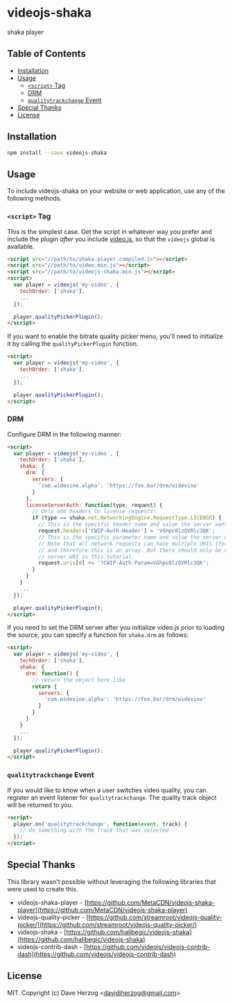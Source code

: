 # videojs-shaka

shaka player

## Table of Contents

<!-- START doctoc generated TOC please keep comment here to allow auto update -->
<!-- DON'T EDIT THIS SECTION, INSTEAD RE-RUN doctoc TO UPDATE -->


- [Installation](#installation)
- [Usage](#usage)
  - [`<script>` Tag](#script-tag)
  - [DRM](#drm)
  - [`qualitytrackchange` Event](#qualitytrackchange-event)
- [Special Thanks](#special-thanks)
- [License](#license)

<!-- END doctoc generated TOC please keep comment here to allow auto update -->
## Installation

```sh
npm install --save videojs-shaka
```

## Usage

To include videojs-shaka on your website or web application, use any of the following methods.

### `<script>` Tag

This is the simplest case. Get the script in whatever way you prefer and include the plugin _after_ you include [video.js][videojs], so that the `videojs` global is available.

```html
<script src="//path/to/shaka-player.compiled.js"></script>
<script src="//path/to/video.min.js"></script>
<script src="//path/to/videojs-shaka.min.js"></script>
<script>
  var player = videojs('my-video', {
    techOrder: ['shaka'],
    ...
  });

  player.qualityPickerPlugin();
</script>
```

If you want to enable the bitrate quality picker menu, you'll need to initialize it by calling the `qualityPickerPlugin` function.

```html
<script>
  var player = videojs('my-video', {
    techOrder: ['shaka'],
    ...
  });

  player.qualityPickerPlugin();
</script>
```

### DRM

Configure DRM in the following manner:

```html
<script>
  var player = videojs('my-video', {
    techOrder: ['shaka'],
    shaka: {
      drm: {
        servers: {
          'com.widevine.alpha': 'https://foo.bar/drm/widevine'
        }
      },
      licenseServerAuth: function(type, request) {
        // Only add headers to license requests:
        if (type == shaka.net.NetworkingEngine.RequestType.LICENSE) {
          // This is the specific header name and value the server wants:
          request.headers['CWIP-Auth-Header'] = 'VGhpc0lzQVRlc3QK';
          // This is the specific parameter name and value the server wants:
          // Note that all network requests can have multiple URIs (for fallback),
          // and therefore this is an array. But there should only be one license
          // server URI in this tutorial.
          request.uris[0] += '?CWIP-Auth-Param=VGhpc0lzQVRlc3QK';
        }
      }
    }
    ...
  });

  player.qualityPickerPlugin();
</script>
```

If you need to set the DRM server after you initialize video.js prior to loading the source, you can specify a function for `shaka.drm` as follows:

```html
<script>
  var player = videojs('my-video', {
    techOrder: ['shaka'],
    shaka: {
      drm: function() {
        // return the object here like
        return {
          servers: {
            'com.widevine.alpha': 'https://foo.bar/drm/widevine'
          }
        }
      }
    }
    ...
  });

  player.qualityPickerPlugin();
</script>
```


### `qualitytrackchange` Event

If you would like to know when a user switches video quality, you can register an event listener for `qualitytrackchange`.  The quality track object will be returned to you.

```html
<script>
  player.on('qualitytrackchange', function(event, track) {
    // do something with the track that was selected
  });
</script>
```

## Special Thanks

This library wasn't possible without leveraging the following libraries that were used to create this.

- videojs-shaka-player - [https://github.com/MetaCDN/videojs-shaka-player](https://github.com/MetaCDN/videojs-shaka-player) 
- videojs-quality-picker - [https://github.com/streamroot/videojs-quality-picker/](https://github.com/streamroot/videojs-quality-picker/) 
- videojs-shaka - [https://github.com/halibegic/videojs-shaka](https://github.com/halibegic/videojs-shaka) 
- videojs-contrib-dash - [https://github.com/videojs/videojs-contrib-dash](https://github.com/videojs/videojs-contrib-dash) 

## License

MIT. Copyright (c) Dave Herzog &lt;davidjherzog@gmail.com&gt;


[videojs]: http://videojs.com/
